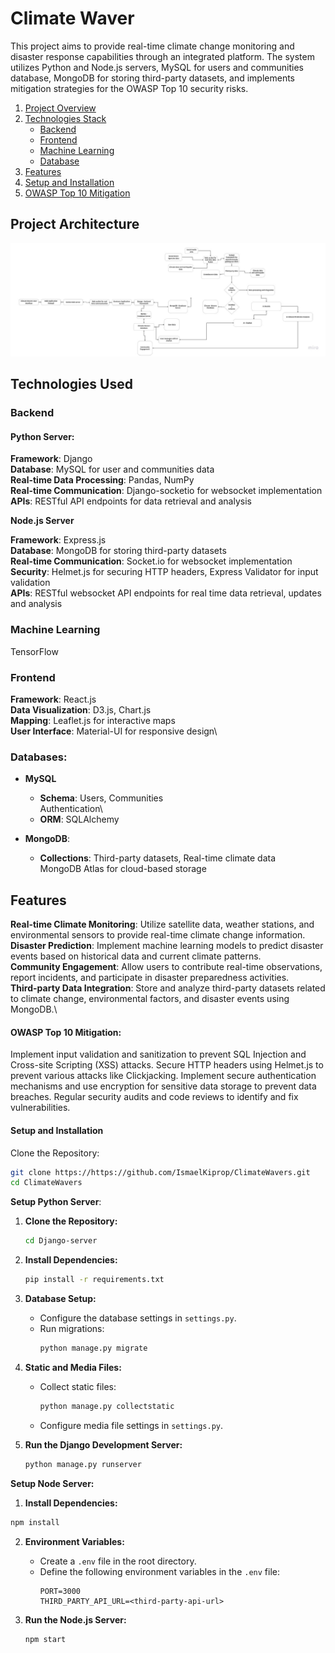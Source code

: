 # Climate Waver

This project aims to provide real-time climate change monitoring and disaster response capabilities through an integrated platform. The system utilizes Python and Node.js servers, MySQL for users and communities database, MongoDB for storing third-party datasets, and implements mitigation strategies for the OWASP Top 10 security risks.

1. [Project Overview](#project-architecture)
2. [Technologies Stack](technologies-stack)
     - [Backend](#backend)
     - [Frontend](#frontend)
     - [Machine Learning](#machine-learning)
     - [Database](#database)
4. [Features](#features)
5. [Setup and Installation](#sstup-and-installation)
6. [OWASP Top 10 Mitigation](#owasp-top-10-mitigation)

   
 ## Project Architecture
![Architecture](https://github.com/IsmaelKiprop/ClimateWavers/blob/fe180556e0504ee326a915adc0fa881969a5a4a3/images/architecture.jpg)

## Technologies Used

### Backend

#### Python Server:
**Framework**: Django\
**Database**: MySQL for user and communities data\
**Real-time Data Processing**: Pandas, NumPy\
**Real-time Communication**: Django-socketio for websocket implementation\
**APIs**: RESTful API endpoints for data retrieval and analysis




**Node.js Server**

**Framework**: Express.js\
**Database**: MongoDB for storing third-party datasets\
**Real-time Communication**: Socket.io for websocket implementation\
**Security**: Helmet.js for securing HTTP headers, Express Validator for input validation\
**APIs**: RESTful websocket API endpoints for real time data retrieval, updates and analysis


### Machine Learning

TensorFlow

### Frontend

**Framework**: React.js\
**Data Visualization**: D3.js, Chart.js\
**Mapping**: Leaflet.js for interactive maps\
**User Interface**: Material-UI for responsive design\

### Databases:
- **MySQL**
    - **Schema**: Users, Communities\
           Authentication\
    - **ORM**: SQLAlchemy

- **MongoDB**:
   - **Collections**: Third-party datasets, Real-time climate data\
      MongoDB Atlas for cloud-based storage

## Features
**Real-time Climate Monitoring**: Utilize satellite data, weather stations, and environmental sensors to provide real-time climate change information.\
**Disaster Prediction**: Implement machine learning models to predict disaster events based on historical data and current climate patterns.\
**Community Engagement**: Allow users to contribute real-time observations, report incidents, and participate in disaster preparedness activities.\
**Third-party Data Integration**: Store and analyze third-party datasets related to climate change, environmental factors, and disaster events using MongoDB.\

#### OWASP Top 10 Mitigation:
Implement input validation and sanitization to prevent SQL Injection and Cross-site Scripting (XSS) attacks.
Secure HTTP headers using Helmet.js to prevent various attacks like Clickjacking.
Implement secure authentication mechanisms and use encryption for sensitive data storage to prevent data breaches.
Regular security audits and code reviews to identify and fix vulnerabilities.

#### Setup and Installation
Clone the Repository:
```bash
git clone https://https://github.com/IsmaelKiprop/ClimateWavers.git
cd ClimateWavers
```

**Setup Python Server**:

1. **Clone the Repository:**
   ```bash
   cd Django-server
   ```

2. **Install Dependencies:**
   ```bash
   pip install -r requirements.txt
   ```

3. **Database Setup:**
   - Configure the database settings in `settings.py`.
   - Run migrations:
     ```bash
     python manage.py migrate
     ```

4. **Static and Media Files:**
   - Collect static files:
     ```bash
     python manage.py collectstatic
     ```
   - Configure media file settings in `settings.py`.

5. **Run the Django Development Server:**
   ```bash
   python manage.py runserver
   ```

**Setup Node Server:**

 1. **Install Dependencies:**
   ```bash
   npm install
   ```

2. **Environment Variables:**
   - Create a `.env` file in the root directory.
   - Define the following environment variables in the `.env` file:
     ```env
     PORT=3000
     THIRD_PARTY_API_URL=<third-party-api-url>
     ```

3. **Run the Node.js Server:**
   ```bash
   npm start
   ```
